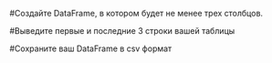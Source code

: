 #Создайте DataFrame, в котором будет не менее трех столбцов.

#Выведите первые и последние 3 строки вашей таблицы

#Сохраните ваш DataFrame в csv формат 
